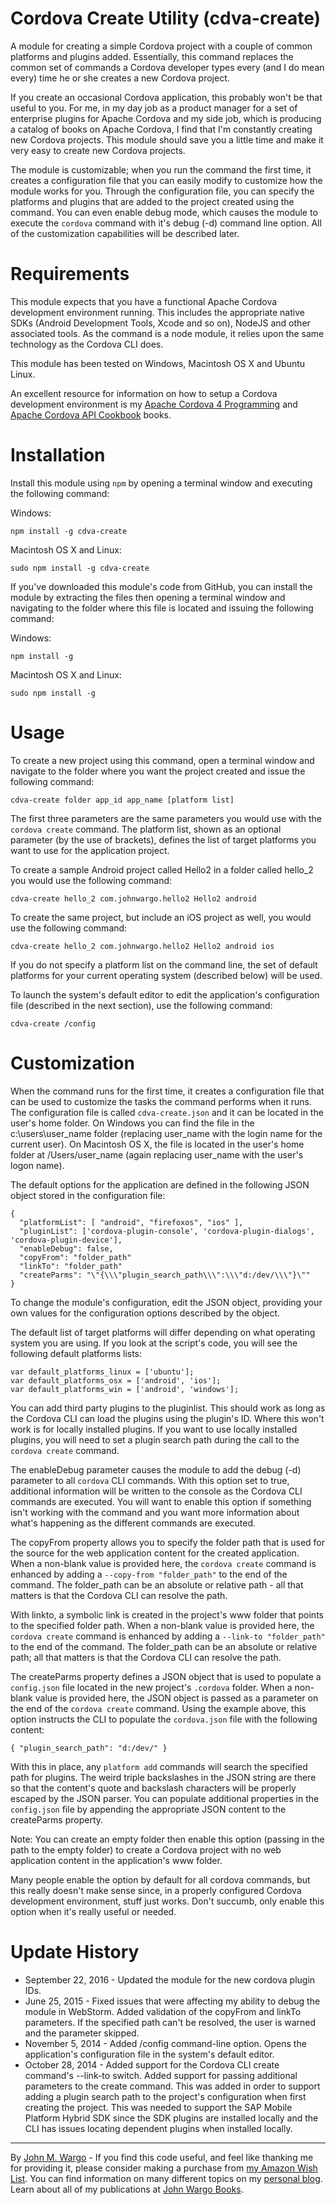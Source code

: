 Cordova Create Utility (cdva-create) 
====================================

A module for creating a simple Cordova project with a couple of common platforms and plugins added. Essentially, this command replaces the common set of commands a Cordova developer types every (and I do mean every) time he or she creates a new Cordova project. 

If you create an occasional Cordova application, this probably won't be that useful to you. For me, in my day job as a product manager for a set of enterprise plugins for Apache Cordova and my side job, which is producing a catalog of books on Apache Cordova, I find that I'm constantly creating new Cordova projects. This module should save you a little time and make it very easy to create new Cordova projects.

The module is customizable; when you run the command the first time, it creates a configuration file that you can easily modify to customize how the module works for you. Through the configuration file, you can specify the platforms and plugins that are added to the project created using the command. You can even enable debug mode, which causes the module to execute the `cordova` command with it's debug (-d) command line option. All of the customization capabilities will be described later.

Requirements
============
This module expects that you have a functional Apache Cordova development environment running. This includes the appropriate native SDKs (Android Development Tools, Xcode and so on), NodeJS and other associated tools. As the command is a node module, it relies upon the same technology as the Cordova CLI does. 

This module has been tested on Windows, Macintosh OS X and Ubuntu Linux.

An excellent resource for information on how to setup a Cordova development environment is my [Apache Cordova 4 Programming](http://www.cordova4programming.com) and [Apache Cordova API Cookbook](cordovacookbook.com) books.

Installation
============
Install this module using `npm` by opening a terminal window and executing the following command:

Windows:

	npm install -g cdva-create

Macintosh OS X and Linux:

	sudo npm install -g cdva-create


If you've downloaded this module's code from GitHub, you can install the module by extracting the files then opening a terminal window and navigating to the folder where this file is located and issuing the following command:

Windows:

	npm install -g

Macintosh OS X and Linux:

	sudo npm install -g

Usage
===========
To create a new project using this command, open a terminal window and navigate to the folder where you want the project created and issue the following command:

	cdva-create folder app_id app_name [platform list]

The first three parameters are the same parameters you would use with the `cordova create` command. The platform list, shown as an optional parameter (by the use of brackets), defines the list of target platforms you want to use for the application project.

To create a sample Android project called Hello2 in a folder called hello_2 you would use the following command:

	cdva-create hello_2 com.johnwargo.hello2 Hello2 android

To create the same project, but include an iOS project as well, you would use the following command:

	cdva-create hello_2 com.johnwargo.hello2 Hello2 android ios

If you do not specify a platform list on the command line, the set of default platforms for your current operating system (described below) will be used.

To launch the system's default editor to edit the application's configuration file (described in the next section), use the following command:

	cdva-create /config 

Customization
======================
When the command runs for the first time, it creates a configuration file that can be used to customize the tasks the command performs when it runs. The configuration file is called `cdva-create.json` and it can be located in the user's home folder. On Windows you can find the file in the c:\users\user_name folder (replacing user_name with the login name for the current user). On Macintosh OS X, the file is located in the user's home folder at /Users/user_name (again replacing user_name with the user's logon name).

The default options for the application are defined in the following JSON object stored in the configuration file:

    {
      "platformList": [ "android", "firefoxos", "ios" ],
      "pluginList": ['cordova-plugin-console', 'cordova-plugin-dialogs', 'cordova-plugin-device'],
      "enableDebug": false,
	  "copyFrom": "folder_path"
	  "linkTo": "folder_path"
	  "createParms": "\"{\\\"plugin_search_path\\\":\\\"d:/dev/\\\"}\""
    }

To change the module's configuration, edit the JSON object, providing your own values for the configuration options described by the object. 

The default list of target platforms will differ depending on what operating system you are using. If you look at the script's code, you will see the following default platforms lists:

  	var default_platforms_linux = ['ubuntu'];
  	var default_platforms_osx = ['android', 'ios'];
  	var default_platforms_win = ['android', 'windows'];
	
You can add third party plugins to the pluginlist. This should work as long as the Cordova CLI can load the plugins using the plugin's ID. Where this won't work is for locally installed plugins. If you want to use locally installed plugins, you will need to set a plugin search path during the call to the `cordova create` command. 

The enableDebug parameter causes the module to add the debug (-d) parameter to all `cordova` CLI commands. With this option set to true, additional information will be written to the console as the Cordova CLI commands are executed. You will want to enable this option if something isn't working with the command and you want more information about what's happening as the different commands are executed. 

The copyFrom property allows you to specify the folder path that is used for the source for the web application content for the created application. When a non-blank value is provided here, the `cordova create` command is enhanced by adding a `--copy-from "folder_path"` to the end of the command. The folder_path can be an absolute or relative path - all that matters is that the Cordova CLI can resolve the path.

With linkto, a symbolic link is created in the project's www folder that points to the specified folder path. When a non-blank value is provided here, the `cordova create` command is enhanced by adding a `--link-to "folder_path"` to the end of the command. The folder_path can be an absolute or relative path; all that matters is that the Cordova CLI can resolve the path.

The createParms property defines a JSON object that is used to populate a `config.json` file located in the new project's `.cordova` folder.  When a non-blank value is provided here, the JSON object is passed as a parameter on the end of the `cordova create` command. Using the example above, this option instructs the CLI to populate the `cordova.json` file with the following content: 

	{ "plugin_search_path": "d:/dev/" }

With this in place, any `platform add` commands will search the specified path for plugins. The weird triple backslashes in the JSON string are there so that the content's quote and backslash characters will be properly escaped by the JSON parser. You can populate additional properties in the `config.json` file by appending the appropriate JSON content to the createParms property.

Note: You can create an empty folder then enable this option (passing in the path to the empty folder) to create a Cordova project with no web application content in the application's www folder.

Many people enable the option by default for all cordova commands, but this really doesn't make sense since, in a properly configured Cordova development environment, stuff just works. Don't succumb, only enable this option when it's really useful or needed. 

Update History
==============
+ September 22, 2016 - Updated the module for the new cordova plugin IDs.
+ June 25, 2015 - Fixed issues that were affecting my ability to debug the module in WebStorm. Added validation of the copyFrom and linkTo parameters. If the specified path can't be resolved, the user is warned and the parameter skipped.
+ November 5, 2014 - Added /config command-line option. Opens the application's configuration file in the system's default editor.  
+ October 28, 2014 - Added support for the Cordova CLI create command's --link-to switch. Added support for passing additional parameters to the create command. This was added in order to support adding a plugin search path to the project's configuration when first creating the project. This was needed to support the SAP Mobile Platform Hybrid SDK since the SDK plugins are installed locally and the CLI has issues locating dependent plugins when installed locally.  

***
By [John M. Wargo](http://www.johnwargo.com) - If you find this code useful, and feel like thanking me for providing it, please consider making a purchase from [my Amazon Wish List](https://amzn.com/w/1WI6AAUKPT5P9). You can find information on many different topics on my [personal blog](http://www.johnwargo.com). Learn about all of my publications at [John Wargo Books](http://www.johnwargobooks.com). 
            